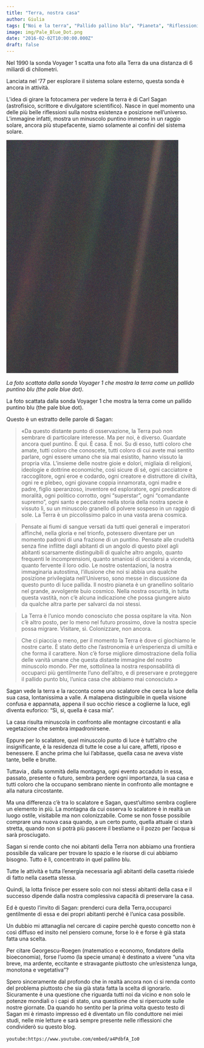 ```yaml
---
title: "Terra, nostra casa"
author: Giulia
tags: ["Noi e la terra", "Pallido pallino blu", "Pianeta", "Riflessioni", "Sagan", "Terra"]
image: img/Pale_Blue_Dot.png
date: "2016-02-02T10:00:00.000Z"
draft: false
---
```


Nel 1990 la sonda Voyager 1 scatta una foto alla Terra da una distanza di 6 miliardi di chilometri.

Lanciata nel ‘77 per esplorare il sistema solare esterno, questa sonda è ancora in attività.

L’idea di girare la fotocamera per vedere la terra è di Carl Sagan (astrofisico, scrittore e divulgatore scientifico). Nasce in quel momento una delle più belle riflessioni sulla nostra esistenza e posizione nell’universo. L’immagine infatti, mostra un minuscolo puntino immerso in un raggio solare, ancora più stupefacente, siamo solamente ai confini del sistema solare.

![La foto scattata dalla sonda Voyager 1 che mostra la terra come un pallido puntino blu (the pale blue dot).](./img/Pale_Blue_Dot.png)

*La foto scattata dalla sonda Voyager 1 che mostra la terra come un pallido puntino blu (the pale blue dot).*

La foto scattata dalla sonda Voyager 1 che mostra la terra come un pallido puntino blu (the pale blue dot).
 

Questo è un estratto delle parole di Sagan:

> «Da questo distante punto di osservazione, la Terra può non sembrare di particolare interesse. Ma per noi, è diverso. Guardate ancora quel puntino. È qui. È casa. È noi. Su di esso, tutti coloro che amate, tutti coloro che conoscete, tutti coloro di cui avete mai sentito parlare, ogni essere umano che sia mai esistito, hanno vissuto la propria vita. L’insieme delle nostre gioie e dolori, migliaia di religioni, ideologie e dottrine economiche, così sicure di sé, ogni cacciatore e raccoglitore, ogni eroe e codardo, ogni creatore e distruttore di civiltà, ogni re e plebeo, ogni giovane coppia innamorata, ogni madre e padre, figlio speranzoso, inventore ed esploratore, ogni predicatore di moralità, ogni politico corrotto, ogni “superstar”, ogni “comandante supremo”, ogni santo e peccatore nella storia della nostra specie è vissuto lì, su un minuscolo granello di polvere sospeso in un raggio di sole. La Terra è un piccolissimo palco in una vasta arena cosmica.

> Pensate ai fiumi di sangue versati da tutti quei generali e imperatori affinché, nella gloria e nel trionfo, potessero diventare per un momento padroni di una frazione di un puntino. Pensate alle crudeltà senza fine inflitte dagli abitanti di un angolo di questo pixel agli abitanti scarsamente distinguibili di qualche altro angolo, quanto frequenti le incomprensioni, quanto smaniosi di uccidersi a vicenda, quanto fervente il loro odio. Le nostre ostentazioni, la nostra immaginaria autostima, l’illusione che noi si abbia una qualche posizione privilegiata nell’Universo, sono messe in discussione da questo punto di luce pallida. Il nostro pianeta è un granellino solitario nel grande, avvolgente buio cosmico. Nella nostra oscurità, in tutta questa vastità, non c’è alcuna indicazione che possa giungere aiuto da qualche altra parte per salvarci da noi stessi.

> La Terra è l’unico mondo conosciuto che possa ospitare la vita. Non c’è altro posto, per lo meno nel futuro prossimo, dove la nostra specie possa migrare. Visitare, sì. Colonizzare, non ancora.

> Che ci piaccia o meno, per il momento la Terra è dove ci giochiamo le nostre carte. È stato detto che l’astronomia è un’esperienza di umiltà e che forma il carattere. Non c’è forse migliore dimostrazione della follia delle vanità umane che questa distante immagine del nostro minuscolo mondo. Per me, sottolinea la nostra responsabilità di occuparci più gentilmente l’uno dell’altro, e di preservare e proteggere il pallido punto blu, l’unica casa che abbiamo mai conosciuto.»

 
Sagan vede la terra e la racconta come uno scalatore che cerca la luce della sua casa, lontanissima a valle. A malapena distinguibile in quella visione confusa e appannata, appena il suo occhio riesce a coglierne la luce, egli diventa euforico: “Sì, sì, quella è casa mia”.

La casa risulta minuscola in confronto alle montagne circostanti e alla vegetazione che sembra impadronirsene.

Eppure per lo scalatore, quel minuscolo punto di luce è tutt’altro che insignificante, è la residenza di tutte le cose a lui care, affetti, riposo e benessere. E anche prima che lui l’abitasse, quella casa ne aveva viste tante, belle e brutte.

Tuttavia , dalla sommità della montagna, ogni evento accaduto in essa, passato, presente o futuro, sembra perdere ogni importanza, la sua casa e tutti coloro che la occupano sembrano niente in confronto alle montagne e alla natura circostante.

Ma una differenza c’è tra lo scalatore e Sagan, quest’ultimo sembra cogliere un elemento in più. La montagna da cui osserva lo scalatore è in realtà un luogo ostile, visitabile ma non colonizzabile. Come se non fosse possibile comprare una nuova casa quando, a un certo punto, quella attuale ci starà stretta, quando non si potrà più pascere il bestiame o il pozzo per l’acqua si sarà prosciugato.

Sagan si rende conto che noi abitanti della Terra non abbiamo una frontiera possibile da valicare per trovare lo spazio e le risorse di cui abbiamo bisogno. Tutto è lì, concentrato in quel pallino blu.

Tutte le attività e tutta l’energia necessaria agli abitanti della casetta risiede di fatto nella casetta stessa.

Quindi, la lotta finisce per essere solo con noi stessi abitanti della casa e il successo dipende dalla nostra complessiva capacità di preservare la casa.

Ed è questo l’invito di Sagan: prenderci cura della Terra,occuparci gentilmente di essa e dei propri abitanti perché è l’unica casa possibile.  

 

Un dubbio mi attanaglia nel cercare di capire perchè questo concetto non è così diffuso ed insito nel pensiero comune, forse lo è e forse è già stata fatta una scelta.

Per citare Georgescu-Roegen (matematico e economo, fondatore della bioeconomia), forse l’uomo (la specie umana) è destinato a vivere “una vita breve, ma ardente, eccitante e stravagante piuttosto che un’esistenza lunga, monotona e vegetativa”?

Spero sinceramente dal profondo che in realtà ancora non ci si renda conto del problema piuttosto che sia già stata fatta la scelta di ignorarlo. Sicuramente è una questione che riguarda tutti noi da vicino e non solo le potenze mondiali o i capi di stato, una questione che si ripercuote sulle nostre giornate.
Da quando ho sentito per la prima volta questo testo di Sagan mi è rimasto impresso ed è diventato un filo conduttore nei miei studi, nelle mie letture e sarà sempre presente nelle riflessioni che condividerò su questo blog.

`youtube:https://www.youtube.com/embed/a4PdbfA_Io0`
